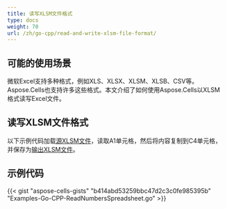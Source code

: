 ```yaml
---
title: 读写XLSM文件格式
type: docs
weight: 70
url: /zh/go-cpp/read-and-write-xlsm-file-format/
---
```


## **可能的使用场景**

微软Excel支持多种格式，例如XLS、XLSX、XLSM、XLSB、CSV等。Aspose.Cells也支持许多这些格式。本文介绍了如何使用Aspose.Cells以XLSM格式读写Excel文件。

## **读写XLSM文件格式**

以下示例代码加载[源XLSM文件](23166990.xlsm)，读取A1单元格，然后将内容复制到C4单元格，并保存为[输出XLSM文件](23166991.xlsm)。

## **示例代码**

{{< gist "aspose-cells-gists" "b414abd53259bbc47d2c3c0fe985395b" "Examples-Go-CPP-ReadNumbersSpreadsheet.go" >}}
